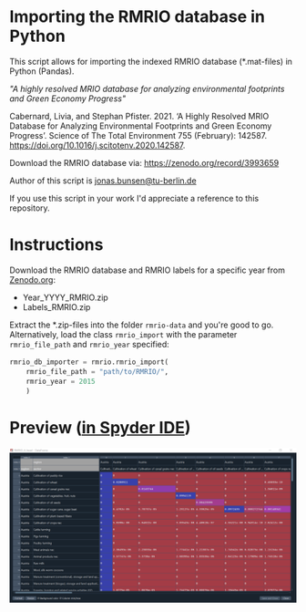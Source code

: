 # Importing the RMRIO database in Python

This script allows for importing the indexed RMRIO database (*.mat-files) in Python (Pandas).

*"A highly resolved MRIO database for analyzing environmental footprints and
Green Economy Progress"*

Cabernard, Livia, and Stephan Pfister. 2021. ‘A Highly Resolved MRIO Database
for Analyzing Environmental Footprints and Green Economy Progress’.
Science of The Total Environment 755 (February): 142587.
https://doi.org/10.1016/j.scitotenv.2020.142587.

Download the RMRIO database via: https://zenodo.org/record/3993659

Author of this script is jonas.bunsen@tu-berlin.de

If you use this script in your work I'd appreciate a reference to this repository.

# Instructions

Download the RMRIO database and RMRIO labels for a specific year from
[Zenodo.org](https://zenodo.org/record/3993659):

- Year_YYYY_RMRIO.zip
- Labels_RMRIO.zip
    
Extract the *.zip-files into the folder `rmrio-data` and you're good to go. Alternatively, load the class `rmrio_import` with the parameter `rmrio_file_path` and `rmrio_year` specified:

```Python
rmrio_db_importer = rmrio.rmrio_import(   
    rmrio_file_path = "path/to/RMRIO/",
    rmrio_year = 2015
    )
```

# Preview ([in Spyder IDE](https://spyder-ide.org/))
![RMRIO_A_head](/readme/RMRIO_A_head.png)
